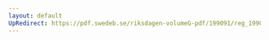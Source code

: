 ```yaml
---
layout: default
UpRedirect: https://pdf.swedeb.se/riksdagen-volumeG-pdf/199091/reg_199091/reg_199091_0927.pdf
---
```

